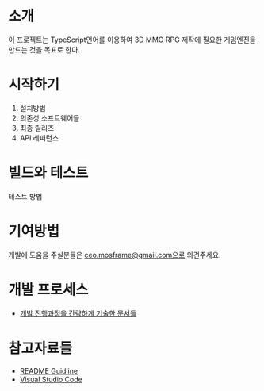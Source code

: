 # 소개
이 프로젝트는 TypeScript언어를 이용하여 3D MMO RPG 제작에 필요한 게임엔진을 만드는 것을 목표로 한다.

# 시작하기
1.	설치방법
2.	의존성 소프트웨어들
3.	최종 릴리즈
4.	API 레퍼런스

# 빌드와 테스트
테스트 방법

# 기여방법
개발에 도움을 주실분들은 ceo.mosframe@gmail.com으로 의견주세요.

# 개발 프로세스
- [개발 진행과정을 간략하게 기술한 문서들](./documents/index.md)


# 참고자료들
- [README Guidline](https://www.visualstudio.com/en-us/docs/git/create-a-readme)
- [Visual Studio Code](https://github.com/Microsoft/vscode)
